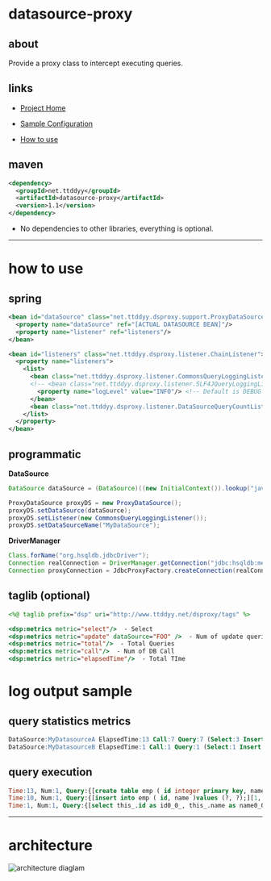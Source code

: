 
# datasource-proxy

## about

Provide a proxy class to intercept executing queries.

## links

- [Project Home](http://code.google.com/p/datasource-proxy/)

- [Sample Configuration](http://code.google.com/p/datasource-proxy/wiki/SampleConfiguration)

- [How to use](http://code.google.com/p/datasource-proxy/wiki/HowToUse)


## maven

```xml
<dependency>
  <groupId>net.ttddyy</groupId>
  <artifactId>datasource-proxy</artifactId>
  <version>1.1</version>
</dependency>
```

- No dependencies to other libraries, everything is optional.


---
# how to use

## spring

```xml
<bean id="dataSource" class="net.ttddyy.dsproxy.support.ProxyDataSource">
  <property name="dataSource" ref="[ACTUAL DATASOURCE BEAN]"/>
  <property name="listener" ref="listeners"/>
</bean>

<bean id="listeners" class="net.ttddyy.dsproxy.listener.ChainListener">
  <property name="listeners">
    <list>
      <bean class="net.ttddyy.dsproxy.listener.CommonsQueryLoggingListener">
      <!-- <bean class="net.ttddyy.dsproxy.listener.SLF4JQueryLoggingListener"> -->
        <property name="logLevel" value="INFO"/> <!-- Default is DEBUG -->
      </bean>
      <bean class="net.ttddyy.dsproxy.listener.DataSourceQueryCountListener"/>
    </list>
  </property>
</bean>
```

## programmatic

**DataSource**

```java
DataSource dataSource = (DataSource)((new InitialContext()).lookup("java:comp/env/ref/ds"));

ProxyDataSource proxyDS = new ProxyDataSource();
proxyDS.setDataSource(dataSource);
proxyDS.setListener(new CommonsQueryLoggingListener());
proxyDS.setDataSourceName("MyDataSource");
```


**DriverManager**

```java
Class.forName("org.hsqldb.jdbcDriver");
Connection realConnection = DriverManager.getConnection("jdbc:hsqldb:mem:aname");
Connection proxyConnection = JdbcProxyFactory.createConnection(realConnection, new CommonsQueryLoggingListener());
```


## taglib (optional)

```jsp
<%@ taglib prefix="dsp" uri="http://www.ttddyy.net/dsproxy/tags" %>

<dsp:metrics metric="select"/>  - Select
<dsp:metrics metric="update" dataSource="FOO" />  - Num of update queries for datasource FOO
<dsp:metrics metric="total"/>  - Total Queries
<dsp:metrics metric="call"/>  - Num of DB Call
<dsp:metrics metric="elapsedTime"/>  - Total TIme
```


# log output sample

## query statistics metrics

```sql
DataSource:MyDatasourceA ElapsedTime:13 Call:7 Query:7 (Select:3 Insert:2 Update:1 Delete:0 Other:1)
DataSource:MyDatasourceB ElapsedTime:1 Call:1 Query:1 (Select:1 Insert:0 Update:0 Delete:0 Other:0)
```


## query execution

```sql
Time:13, Num:1, Query:{[create table emp ( id integer primary key, name varchar(10) );][]}
Time:10, Num:1, Query:{[insert into emp ( id, name )values (?, ?);][1, foo]}
Time:1, Num:1, Query:{[select this_.id as id0_0_, this_.name as name0_0_, this_.value as value0_0_ from emp this_ where (this_.id=? and this_.name=?)][1,bar]}
```


---

# architecture

![architecture diaglam](https://docs.google.com/drawings/pub?id=1KLaKmlp02c3lyQN1a_xhfG98AteyTIIVKSlnQW-aqsg&w=640&h=480&nonsense=architecture.png "architecture diaglam")